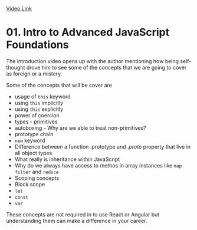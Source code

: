 [Video Link](https://egghead.io/lessons/javascript-intro-to-advanced-javascript-foundations)

# 01. Intro to Advanced JavaScript Foundations

The introduction video opens up with the author mentioning how being self-thought drove him to see some of the concepts that we are going to cover as foreign or a mistery.

Some of the concepts that will be cover are

* usage of ```this``` keyword
* using ```this``` implicitly
* using ```this``` explicitly
* power of coercion
* types - primitives
* autoboxing - Why are we able to treat non-primitives?
* prototype chain
* ```new``` keyword
* Difference between a function .prototype and ._proto_ property that live in all object types
* What really is inheritance within JavaScript
* Why do we always have access to methos in array instances like ```map``` ```filter``` and ```reduce```
* Scoping concepts
* Block scope
* ```let```
* ```const```
* ```var```

These concepts are not required in to use React or Angular but understanding them can make a difference in your career.
